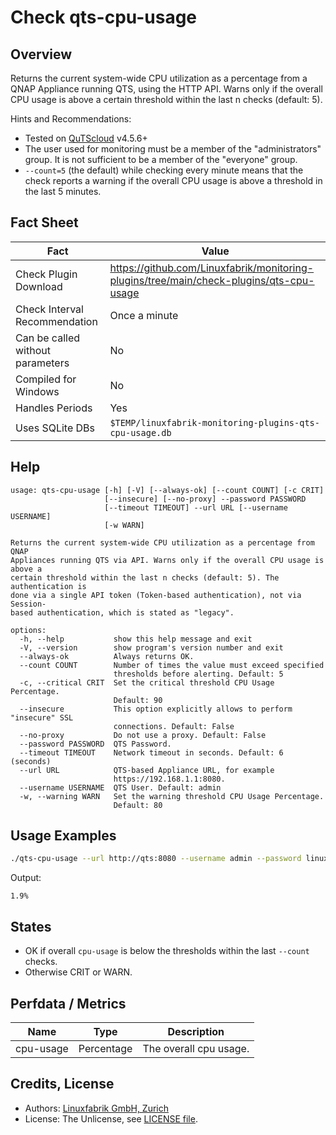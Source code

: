 # Check qts-cpu-usage

## Overview

Returns the current system-wide CPU utilization as a percentage from a QNAP Appliance running QTS, using the HTTP API. Warns only if the overall CPU usage is above a certain threshold within the last n checks (default: 5).

Hints and Recommendations:

* Tested on [QuTScloud](https://www.qnap.com/en-us/download?model=qutscloud&category=firmware) v4.5.6+
* The user used for monitoring must be a member of the "administrators" group. It is not sufficient to be a member of the "everyone" group.
* `--count=5` (the default) while checking every minute means that the check reports a warning if the overall CPU usage is above a threshold in the last 5 minutes.


## Fact Sheet

| Fact | Value |
|----|----|
| Check Plugin Download                 | <https://github.com/Linuxfabrik/monitoring-plugins/tree/main/check-plugins/qts-cpu-usage> |
| Check Interval Recommendation         | Once a minute |
| Can be called without parameters      | No |
| Compiled for Windows                  | No |
| Handles Periods                       | Yes |
| Uses SQLite DBs                       | `$TEMP/linuxfabrik-monitoring-plugins-qts-cpu-usage.db` |


## Help

```text
usage: qts-cpu-usage [-h] [-V] [--always-ok] [--count COUNT] [-c CRIT]
                     [--insecure] [--no-proxy] --password PASSWORD
                     [--timeout TIMEOUT] --url URL [--username USERNAME]
                     [-w WARN]

Returns the current system-wide CPU utilization as a percentage from QNAP
Appliances running QTS via API. Warns only if the overall CPU usage is above a
certain threshold within the last n checks (default: 5). The authentication is
done via a single API token (Token-based authentication), not via Session-
based authentication, which is stated as "legacy".

options:
  -h, --help           show this help message and exit
  -V, --version        show program's version number and exit
  --always-ok          Always returns OK.
  --count COUNT        Number of times the value must exceed specified
                       thresholds before alerting. Default: 5
  -c, --critical CRIT  Set the critical threshold CPU Usage Percentage.
                       Default: 90
  --insecure           This option explicitly allows to perform "insecure" SSL
                       connections. Default: False
  --no-proxy           Do not use a proxy. Default: False
  --password PASSWORD  QTS Password.
  --timeout TIMEOUT    Network timeout in seconds. Default: 6 (seconds)
  --url URL            QTS-based Appliance URL, for example
                       https://192.168.1.1:8080.
  --username USERNAME  QTS User. Default: admin
  -w, --warning WARN   Set the warning threshold CPU Usage Percentage.
                       Default: 80
```


## Usage Examples

```bash
./qts-cpu-usage --url http://qts:8080 --username admin --password linuxfabrik --insecure
```

Output:

```text
1.9%
```


## States

* OK if overall `cpu-usage` is below the thresholds within the last `--count` checks.
* Otherwise CRIT or WARN.


## Perfdata / Metrics

| Name      | Type       | Description            |
|-----------|------------|------------------------|
| cpu-usage | Percentage | The overall cpu usage. |


## Credits, License

* Authors: [Linuxfabrik GmbH, Zurich](https://www.linuxfabrik.ch)
* License: The Unlicense, see [LICENSE file](https://unlicense.org/).
